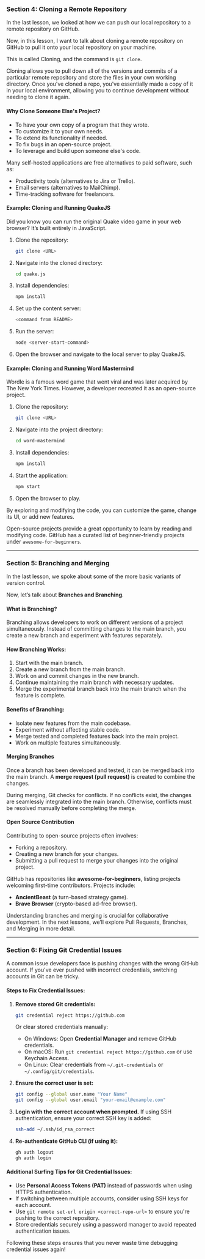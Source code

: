 ### Section 4: Cloning a Remote Repository

In the last lesson, we looked at how we can push our local repository to a remote repository on GitHub.

Now, in this lesson, I want to talk about cloning a remote repository on GitHub to pull it onto your local repository on your machine.

This is called Cloning, and the command is `git clone`.

Cloning allows you to pull down all of the versions and commits of a particular remote repository and store the files in your own working directory. Once you've cloned a repo, you've essentially made a copy of it in your local environment, allowing you to continue development without needing to clone it again.

#### Why Clone Someone Else's Project?

- To have your own copy of a program that they wrote.
- To customize it to your own needs.
- To extend its functionality if needed.
- To fix bugs in an open-source project.
- To leverage and build upon someone else's code.

Many self-hosted applications are free alternatives to paid software, such as:
- Productivity tools (alternatives to Jira or Trello).
- Email servers (alternatives to MailChimp).
- Time-tracking software for freelancers.

#### Example: Cloning and Running QuakeJS

Did you know you can run the original Quake video game in your web browser? It’s built entirely in JavaScript.

1. Clone the repository:
   ```bash
   git clone <URL>
   ```
2. Navigate into the cloned directory:
   ```bash
   cd quake.js
   ```
3. Install dependencies:
   ```bash
   npm install
   ```
4. Set up the content server:
   ```bash
   <command from README>
   ```
5. Run the server:
   ```bash
   node <server-start-command>
   ```
6. Open the browser and navigate to the local server to play QuakeJS.

#### Example: Cloning and Running Word Mastermind

Wordle is a famous word game that went viral and was later acquired by The New York Times. However, a developer recreated it as an open-source project.

1. Clone the repository:
   ```bash
   git clone <URL>
   ```
2. Navigate into the project directory:
   ```bash
   cd word-mastermind
   ```
3. Install dependencies:
   ```bash
   npm install
   ```
4. Start the application:
   ```bash
   npm start
   ```
5. Open the browser to play.

By exploring and modifying the code, you can customize the game, change its UI, or add new features.

Open-source projects provide a great opportunity to learn by reading and modifying code. GitHub has a curated list of beginner-friendly projects under `awesome-for-beginners`.

---

### Section 5: Branching and Merging

In the last lesson, we spoke about some of the more basic variants of version control.

Now, let’s talk about **Branches and Branching**.

#### What is Branching?

Branching allows developers to work on different versions of a project simultaneously. Instead of committing changes to the main branch, you create a new branch and experiment with features separately.

#### How Branching Works:
1. Start with the main branch.
2. Create a new branch from the main branch.
3. Work on and commit changes in the new branch.
4. Continue maintaining the main branch with necessary updates.
5. Merge the experimental branch back into the main branch when the feature is complete.

#### Benefits of Branching:
- Isolate new features from the main codebase.
- Experiment without affecting stable code.
- Merge tested and completed features back into the main project.
- Work on multiple features simultaneously.

#### Merging Branches

Once a branch has been developed and tested, it can be merged back into the main branch. A **merge request (pull request)** is created to combine the changes.

During merging, Git checks for conflicts. If no conflicts exist, the changes are seamlessly integrated into the main branch. Otherwise, conflicts must be resolved manually before completing the merge.

#### Open Source Contribution

Contributing to open-source projects often involves:
- Forking a repository.
- Creating a new branch for your changes.
- Submitting a pull request to merge your changes into the original project.

GitHub has repositories like **awesome-for-beginners**, listing projects welcoming first-time contributors. Projects include:
- **AncientBeast** (a turn-based strategy game).
- **Brave Browser** (crypto-based ad-free browser).

Understanding branches and merging is crucial for collaborative development. In the next lessons, we’ll explore Pull Requests, Branches, and Merging in more detail.

---

### Section 6: Fixing Git Credential Issues

A common issue developers face is pushing changes with the wrong GitHub account. If you've ever pushed with incorrect credentials, switching accounts in Git can be tricky. 

#### Steps to Fix Credential Issues:
1. **Remove stored Git credentials:**
   ```bash
   git credential reject https://github.com
   ```
   Or clear stored credentials manually:
   - On Windows: Open **Credential Manager** and remove GitHub credentials.
   - On macOS: Run `git credential reject https://github.com` or use Keychain Access.
   - On Linux: Clear credentials from `~/.git-credentials` or `~/.config/git/credentials`.

2. **Ensure the correct user is set:**
   ```bash
   git config --global user.name "Your Name"
   git config --global user.email "your-email@example.com"
   ```

3. **Login with the correct account when prompted.** If using SSH authentication, ensure your correct SSH key is added:
   ```bash
   ssh-add ~/.ssh/id_rsa_correct
   ```

4. **Re-authenticate GitHub CLI (if using it):**
   ```bash
   gh auth logout
   gh auth login
   ```

#### Additional Surfing Tips for Git Credential Issues:
- Use **Personal Access Tokens (PAT)** instead of passwords when using HTTPS authentication.
- If switching between multiple accounts, consider using SSH keys for each account.
- Use `git remote set-url origin <correct-repo-url>` to ensure you're pushing to the correct repository.
- Store credentials securely using a password manager to avoid repeated authentication issues.

Following these steps ensures that you never waste time debugging credential issues again!

